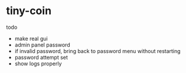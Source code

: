 # tiny-coin
todo
- make real gui
- admin panel password
- if invalid password, bring back to password menu without restarting
- password attempt set
- show logs properly